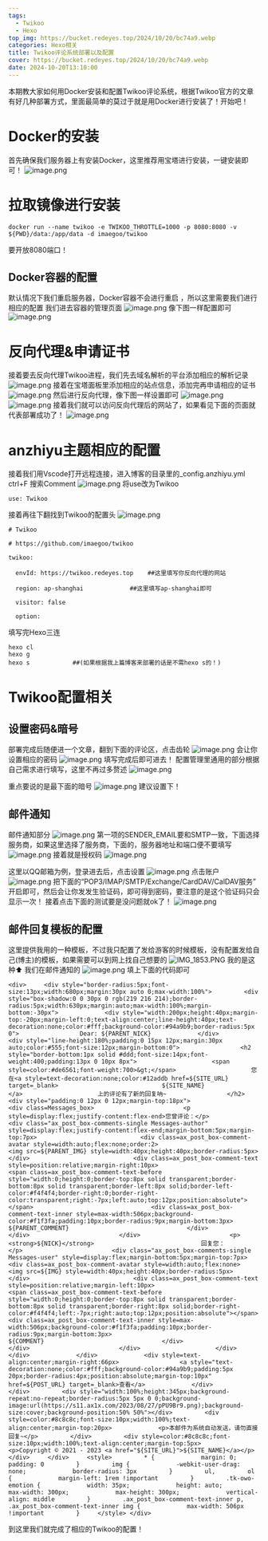 ```yaml
---
tags:
  - Twikoo
  - Hexo
top_img: https://bucket.redeyes.top/2024/10/20/bc74a9.webp
categories: Hexo相关
title: Twikoo评论系统部署以及配置
cover: https://bucket.redeyes.top/2024/10/20/bc74a9.webp
date: 2024-10-20T13:10:00
---
```

本期教大家如何用Docker安装和配置Twikoo评论系统，根据Twikoo官方的文章有好几种部署方式，里面最简单的莫过于就是用Docker进行安装了！开始吧！
# Docker的安装

首先确保我们服务器上有安装Docker，这里推荐用宝塔进行安装，一键安装即可！
![image.png](https://bucket.redeyes.top/2024/10/20/128b8c.png)
# 拉取镜像进行安装
```
docker run --name twikoo -e TWIKOO_THROTTLE=1000 -p 8080:8080 -v ${PWD}/data:/app/data -d imaegoo/twikoo
```
要开放8080端口！
## Docker容器的配置
默认情况下我们重启服务器，Docker容器不会进行重启 ，所以这里需要我们进行相应的配置
我们进去容器的管理页面
![image.png](https://bucket.redeyes.top/2024/10/20/43c3ba.png)
像下图一样配置即可
![image.png](https://bucket.redeyes.top/2024/10/20/fa5e13.png)

# 反向代理&申请证书
接着要去反向代理Twikoo进程，我们先去域名解析的平台添加相应的解析记录
![image.png](https://bucket.redeyes.top/2024/10/20/c9b665.png)
接着在宝塔面板里添加相应的站点信息，添加完再申请相应的证书
![image.png](https://bucket.redeyes.top/2024/10/20/ec1d81.png)
然后进行反向代理，像下图一样设置即可
![image.png](https://bucket.redeyes.top/2024/10/20/7bf1d0.png)
![image.png](https://bucket.redeyes.top/2024/10/20/e4b73b.png)
接着我们就可以访问反向代理后的网站了，如果看见下面的页面就代表部署成功了！
![image.png](https://bucket.redeyes.top/2024/10/20/55cd09.png)
# anzhiyu主题相应的配置
接着我们用Vscode打开远程连接，进入博客的目录里的_config.anzhiyu.yml
ctrl+F 搜索Comment
![image.png](https://bucket.redeyes.top/2024/10/20/3f48bb.png)
将use改为Twikoo
```
use: Twikoo
```
接着再往下翻找到Twikoo的配置头
![image.png](https://bucket.redeyes.top/2024/10/20/06a69d.png)
```
# Twikoo

# https://github.com/imaegoo/twikoo

twikoo:

  envId: https://twikoo.redeyes.top    ##这里填写你反向代理的网站

  region: ap-shanghai             ##这里填写ap-shanghai即可

  visitor: false

  option:
```
填写完Hexo三连
```
hexo cl
hexo g
hexo s            ##(如果根据我上篇博客来部署的话是不需hexo s的！)
```
# Twikoo配置相关
## 设置密码&暗号
部署完成后随便进一个文章，翻到下面的评论区，点击齿轮
![image.png](https://bucket.redeyes.top/2024/10/20/1345c3.png)
会让你设置相应的密码
![image.png](https://bucket.redeyes.top/2024/10/20/ab9842.png)
填写完成后即可进去！
配置管理里通用的部分根据自己需求进行填写，这里不再过多赘述
![image.png](https://bucket.redeyes.top/2024/10/20/c453fd.png)

重点要说的是最下面的暗号
![image.png](https://bucket.redeyes.top/2024/10/20/7f5517.png)
建议设置下！

## 邮件通知
邮件通知部分
![image.png](https://bucket.redeyes.top/2024/10/20/5f265b.png)
第一项的SENDER_EMAIL要和SMTP一致，下面选择服务商，如果这里选择了服务商，下面的，服务器地址和端口便不要填写
![image.png](https://bucket.redeyes.top/2024/10/20/c9ac62.png)
接着就是授权码
![image.png](https://bucket.redeyes.top/2024/10/20/86d407.png)

这里以QQ邮箱为例，登录进去后，点击设置
![image.png](https://bucket.redeyes.top/2024/10/20/7a98c6.png)
点击账户
![image.png](https://bucket.redeyes.top/2024/10/20/905743.png)
把下面的“POP3/IMAP/SMTP/Exchange/CardDAV/CalDAV服务” 开启即可，然后会让你发发生验证码，即可得到密码，要注意的是这个验证码只会显示一次！
接着点击下面的测试要是没问题就ok了！
![image.png](https://bucket.redeyes.top/2024/10/20/1752c1.png)
## 邮件回复模板的配置
这里提供我用的一种模板，不过我只配置了发给游客的时候模板，没有配置发给自己(博主)的模板，如果需要可以到网上找自己想要的
![IMG_1853.PNG](https://bucket.redeyes.top/2024/10/20/77bd98.PNG)
我的是这种⬆️
我们在邮件通知的
![image.png](https://bucket.redeyes.top/2024/10/20/3c0210.png)
填上下面的代码即可
```
<div>     <div style="border-radius:5px;font-size:13px;width:680px;margin:30px auto 0;max-width:100%">         <div style="box-shadow:0 0 30px 0 rgb(219 216 214);border-radius:5px;width:630px;margin:auto;max-width:100%;margin-bottom:-30px">             <div style="width:200px;height:40px;margin-top:-20px;margin-left:0;text-align:center;line-height:40px;text-decoration:none;color:#fff;background-color:#94a9b9;border-radius:5px 0">                 Dear: ${PARENT_NICK}             </div>             <div style="line-height:180%;padding:0 15px 12px;margin:30px auto;color:#555;font-size:12px;margin-bottom:0">                 <h2 style="border-bottom:1px solid #ddd;font-size:14px;font-weight:400;padding:13px 0 10px 8px">                     <span style=color:#de6561;font-weight:700>&gt;</span>                     您在<a style=text-decoration:none;color:#12addb href=${SITE_URL} target=_blank>                             ${SITE_NAME}                         </a>                     上的评论有了新的回复呐~                 </h2>                 <div style="padding:0 12px 0 12px;margin-top:18px">                     <div class=Messages_box>                         <p style=display:flex;justify-content:flex-end>您曾评论：</p>                         <div class="ax_post_box-comments-single Messages-author" style=display:flex;justify-content:flex-end;margin-bottom:5px;margin-top:7px>                             <div class=ax_post_box-comment-avatar style=width:auto;flex:none;order:2>                                 <img src=${PARENT_IMG} style=width:40px;height:40px;border-radius:5px>                             </div>                             <div class=ax_post_box-comment-text style=position:relative;margin-right:10px>                                 <span class=ax_post_box-comment-text-before style="width:0;height:0;border-top:8px solid transparent;border-bottom:8px solid transparent;border-left:8px solid;border-left-color:#f4f4f4;border-right:0;border-right-color:transparent;right:-7px;left:auto;top:12px;position:absolute"></span>                                 <div class=ax_post_box-comment-text-inner style=max-width:506px;background-color:#f1f3fa;padding:10px;border-radius:9px;margin-bottom:3px>                                     ${PARENT_COMMENT}                                 </div>                             </div>                         </div>                         <p>                             <strong>${NICK}</strong>                              回复您：                         </p>                         <div class="ax_post_box-comments-single Messages-user" style=display:flex;margin-bottom:5px;margin-top:7px>                             <div class=ax_post_box-comment-avatar style=width:auto;flex:none>                                 <img src=${IMG} style=width:40px;height:40px;border-radius:5px>                             </div>                             <div class=ax_post_box-comment-text style=position:relative;margin-left:10px>                                 <span class=ax_post_box-comment-text-before style="width:0;height:0;border-top:8px solid transparent;border-bottom:8px solid transparent;border-right:8px solid;border-right-color:#f4f4f4;left:-7px;right:auto;top:12px;position:absolute"></span>                                 <div class=ax_post_box-comment-text-inner style=max-width:506px;background-color:#f1f3fa;padding:10px;border-radius:9px;margin-bottom:3px>                                     ${COMMENT}                                 </div>                             </div>                         </div>                     </div>                 </div>             </div>             <div style=text-align:center;margin-right:66px>                 <a style="text-decoration:none;color:#fff;background-color:#94a9b9;padding:5px 20px;border-radius:4px;position:absolute;margin-top:10px" href=${POST_URL} target=_blank>查看</a>             </div>         </div>         <div style="width:100%;height:345px;background-repeat:no-repeat;border-radius:5px 5px 0 0;background-image:url(https://s11.ax1x.com/2023/08/27/pPU9Br9.png);background-size:cover;background-position:50% 50%"></div>         <div style=color:#8c8c8c;font-size:10px;width:100%;text-align:center;margin-top:20px>             <p>本邮件为系统自动发送，请勿直接回复~</p>         </div>         <div style=color:#8c8c8c;font-size:10px;width:100%;text-align:center;margin-top:5px>             <p>Copyright © 2021 - 2023 <a href="${SITE_URL}">${SITE_NAME}</a></p>         </div>     </div>     <style>         * {             margin: 0;             padding: 0         }         img {             -webkit-user-drag: none;             border-radius: 3px         }         ul,         ol {             margin-left: 1rem !important         }         .tk-owo-emotion {             width: 35px;             height: auto;             max-width: 300px;             max-height: 300px;             vertical-align: middle         }         .ax_post_box-comment-text-inner p,         .ax_post_box-comment-text-inner img {             max-width: 506px !important         }     </style> </div>
```
到这里我们就完成了相应的Twikoo的配置！